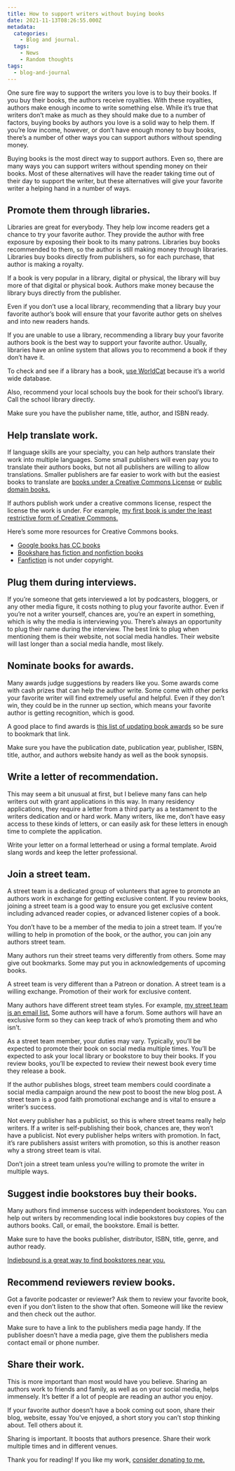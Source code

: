 ```yaml
---
title: How to support writers without buying books
date: 2021-11-13T08:26:55.000Z
metadata:
  categories:
    - Blog and journal.
  tags:
    - News
    - Random thoughts
tags:
  - blog-and-journal
---
```


One sure fire way to support the writers you love is to buy their books. If you buy their books, the authors receive royalties. With these royalties, authors make enough income to write something else. While it’s true that writers don’t make as much as they should make due to a number of factors, buying books by authors you love is a solid way to help them. If you’re low income, however, or don’t have enough money to buy books, there’s a number of other ways you can support authors without spending money.

Buying books is the most direct way to support authors. Even so, there are many ways you can support writers without spending money on their books. Most of these alternatives will have the reader taking time out of their day to support the writer, but these alternatives will give your favorite writer a helping hand in a number of ways.

## Promote them through libraries.

Libraries are great for everybody. They help low income readers get a chance to try your favorite author. They provide the author with free exposure by exposing their book to its many patrons. Libraries buy books recommended to them, so the author is still making money through libraries. Libraries buy books directly from publishers, so for each purchase, that author is making a royalty.

If a book is very popular in a library, digital or physical, the library will buy more of that digital or physical book. Authors make money because the library buys directly from the publisher.

Even if you don’t use a local library, recommending that a library buy your favorite author’s book will ensure that your favorite author gets on shelves and into new readers hands.

If you are unable to use a library, recommending a library buy your favorite authors book is the best way to support your favorite author. Usually, libraries have an online system that allows you to recommend a book if they don’t have it.

To check and see if a library has a book, [use WorldCat](https://www.worldcat.org/) because it’s a world wide database.

Also, recommend your local schools buy the book for their school’s library. Call the school library directly.

Make sure you have the publisher name, title, author, and ISBN ready.

## Help translate work.

If language skills are your specialty, you can help authors translate their work into multiple languages. Some small publishers will even pay you to translate their authors books, but not all publishers are willing to allow translations. Smaller publishers are far easier to work with but the easiest books to translate are [books under a Creative Commons License](https://wiki.creativecommons.org/wiki/Category:Book) or [public domain books.](https://www.gutenberg.org/)

If authors publish work under a creative commons license, respect the license the work is under. For example, [my first book is under the least restrictive form of Creative Commons.](https://robertkingett.com/2017/04/07/off-the-grid-living-blind-without-the-internet/)

Here’s some more resources for Creative Commons books.

- [Google books has CC books](https://creativecommons.org/2009/08/13/google-books-adds-creative-commons-license-options/)
- [Bookshare has fiction and nonfiction books](https://www.bookshare.org/cms/search-freely-available)
- [Fanfiction](https://archiveofourown.org/) is not under copyright.

## Plug them during interviews.

If you’re someone that gets interviewed a lot by podcasters, bloggers, or any other media figure, it costs nothing to plug your favorite author. Even if you’re not a writer yourself, chances are, you’re an expert in something, which is why the media is interviewing you. There’s always an opportunity to plug their name during the interview. The best link to plug when mentioning them is their website, not social media handles. Their website will last longer than a social media handle, most likely.

## Nominate books for awards.

Many awards judge suggestions by readers like you. Some awards come with cash prizes that can help the author write. Some come with other perks your favorite writer will find extremely useful and helpful. Even if they don’t win, they could be in the runner up section, which means your favorite author is getting recognition, which is good.

A good place to find awards is [this list of updating book awards](https://www.ala.org/alsc/awardsgrants/bookmedia) so be sure to bookmark that link.

Make sure you have the publication date, publication year, publisher, ISBN, title, author, and authors website handy as well as the book synopsis.

## Write a letter of recommendation.

This may seem a bit unusual at first, but I believe many fans can help writers out with grant applications in this way. In many residency applications, they require a letter from a third party as a testament to the writers dedication and or hard work. Many writers, like me, don’t have easy access to these kinds of letters, or can easily ask for these letters in enough time to complete the application.

Write your letter on a formal letterhead or using a formal template. Avoid slang words and keep the letter professional.

## Join a street team.

A street team is a dedicated group of volunteers that agree to promote an authors work in exchange for getting exclusive content. If you review books, joining a street team is a good way to ensure you get exclusive content including advanced reader copies, or advanced listener copies of a book.

You don’t have to be a member of the media to join a street team. If you’re willing to help in promotion of the book, or the author, you can join any authors street team.

Many authors run their street teams very differently from others. Some may give out bookmarks. Some may put you in acknowledgements of upcoming books.

A street team is very different than a Patreon or donation. A street team is a willing exchange. Promotion of their work for exclusive content.

Many authors have different street team styles. For example, [my street team is an email list.](https://docs.google.com/forms/d/e/1FAIpQLSfks0lMp2tnrTTVeBg00Z5yEYTWeBSQzava3qjzxlrCuN7UOA/viewform?usp=sf_link) Some authors will have a forum. Some authors will have an exclusive form so they can keep track of who’s promoting them and who isn’t.

As a street team member, your duties may vary. Typically, you’ll be expected to promote their book on social media multiple times. You’ll be expected to ask your local library or bookstore to buy their books. If you review books, you’ll be expected to review their newest book every time they release a book.

If the author publishes blogs, street team members could coordinate a social media campaign around the new post to boost the new blog post. A street team is a good faith promotional exchange and is vital to ensure a writer’s success.

Not every publisher has a publicist, so this is where street teams really help writers. If a writer is self-publishing their book, chances are, they won’t have a publicist. Not every publisher helps writers with promotion. In fact, it’s rare publishers assist writers with promotion, so this is another reason why a strong street team is vital.

Don’t join a street team unless you’re willing to promote the writer in multiple ways.

## Suggest indie bookstores buy their books.

Many authors find immense success with independent bookstores. You can help out writers by recommending local indie bookstores buy copies of the authors books. Call, or email, the bookstore. Email is better.

Make sure to have the books publisher, distributor, ISBN, title, genre, and author ready.

[Indiebound is a great way to find bookstores near you.](https://www.indiebound.org/buy-local/9781990086083)

## Recommend reviewers review books.

Got a favorite podcaster or reviewer? Ask them to review your favorite book, even if you don’t listen to the show that often. Someone will like the review and then check out the author.

Make sure to have a link to the publishers media page handy. If the publisher doesn’t have a media page, give them the publishers media contact email or phone number.

## Share their work.

This is more important than most would have you believe. Sharing an authors work to friends and family, as well as on your social media, helps immensely. It’s better if a lot of people are reading an author you enjoy.

If your favorite author doesn’t have a book coming out soon, share their blog, website, essay You’ve enjoyed, a short story you can’t stop thinking about. Tell others about it.

Sharing is important. It boosts that authors presence. Share their work multiple times and in different venues.

Thank you for reading! If you like my work, [consider donating to me.](https://robertkingett.com/donate/)
